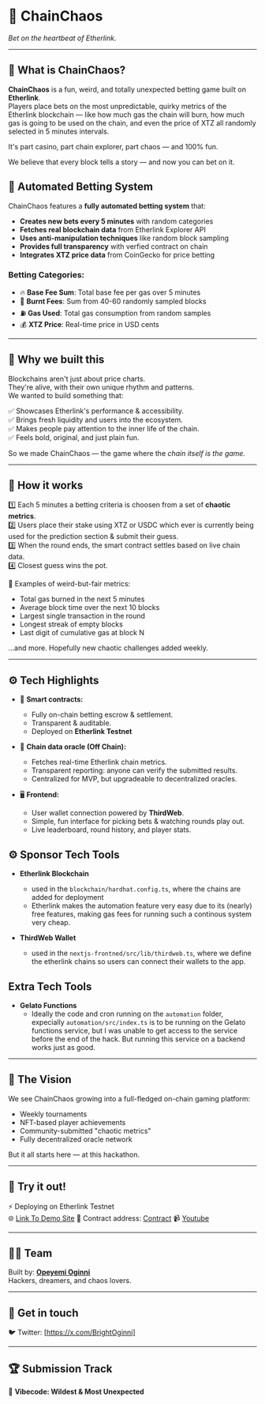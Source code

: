 # 🎲 **ChainChaos**
*Bet on the heartbeat of Etherlink.*

---

## 🚀 What is ChainChaos?

**ChainChaos** is a fun, weird, and totally unexpected betting game built on **Etherlink**.  
Players place bets on the most unpredictable, quirky metrics of the Etherlink blockchain — like how much gas the chain will burn, how much gas is going to be used on the chain, and even the price of XTZ all randomly selected in 5 minutes intervals.

It's part casino, part chain explorer, part chaos — and 100% fun.  

We believe that every block tells a story — and now you can bet on it.

## 🤖 Automated Betting System

ChainChaos features a **fully automated betting system** that:

- **Creates new bets every 5 minutes** with random categories
- **Fetches real blockchain data** from Etherlink Explorer API
- **Uses anti-manipulation techniques** like random block sampling
- **Provides full transparency** with verfied contract on chain
- **Integrates XTZ price data** from CoinGecko for price betting

### Betting Categories:
- 🔥 **Base Fee Sum**: Total base fee per gas over 5 minutes
- 💸 **Burnt Fees**: Sum from 40-60 randomly sampled blocks  
- ⛽ **Gas Used**: Total gas consumption from random samples
- 💰 **XTZ Price**: Real-time price in USD cents

---

## 🎯 Why we built this

Blockchains aren't just about price charts.  
They're alive, with their own unique rhythm and patterns.  
We wanted to build something that:  

✅ Showcases Etherlink's performance & accessibility.  
✅ Brings fresh liquidity and users into the ecosystem.  
✅ Makes people pay attention to the inner life of the chain.  
✅ Feels bold, original, and just plain fun.  

So we made ChainChaos — the game where the *chain itself is the game.*

---

## 🧩 How it works

1️⃣ Each 5 minutes a betting criteria is choosen from a set of **chaotic metrics**.  
2️⃣ Users place their stake using XTZ or USDC which ever is currently being used for the prediction section & submit their guess.  
3️⃣ When the round ends, the smart contract settles based on live chain data.  
4️⃣ Closest guess wins the pot.  

🎉 Examples of weird-but-fair metrics:
- Total gas burned in the next 5 minutes
- Average block time over the next 10 blocks
- Largest single transaction in the round
- Longest streak of empty blocks
- Last digit of cumulative gas at block N

…and more. Hopefully new chaotic challenges added weekly.

---

## ⚙️ Tech Highlights

- 🧾 **Smart contracts:**  
  - Fully on-chain betting escrow & settlement.  
  - Transparent & auditable.  
  - Deployed on **Etherlink Testnet**

- 🔗 **Chain data oracle (Off Chain):**  
  - Fetches real-time Etherlink chain metrics.  
  - Transparent reporting: anyone can verify the submitted results.  
  - Centralized for MVP, but upgradeable to decentralized oracles.   

- 🖥️ **Frontend:**  
  - User wallet connection powered by **ThirdWeb**.
  - Simple, fun interface for picking bets & watching rounds play out.  
  - Live leaderboard, round history, and player stats.

## ⚙️ Sponsor Tech Tools

- **Etherlink Blockchain**
  - used in the `blockchain/hardhat.config.ts`, where the chains are added for deployment
  - Etherlink makes the automation feature very easy due to its (nearly) free features, making gas fees for running such a continous system very cheap.

- **ThirdWeb Wallet**
  - used in the `nextjs-frontned/src/lib/thirdweb.ts`, where we define the etherlink chains so users can connect their wallets to the app.

## Extra Tech Tools

- **Gelato Functions**
  - Ideally the code and cron running on the `automation` folder, expecially `automation/src/index.ts` is to be running on the Gelato functions service, but I was unable to get access to the service before the end of the hack. But running this service on a backend works just as good.

---

## 🌟 The Vision

We see ChainChaos growing into a full-fledged on-chain gaming platform:
- Weekly tournaments
- NFT-based player achievements
- Community-submitted "chaotic metrics"
- Fully decentralized oracle network

But it all starts here — at this hackathon.

---

## 🧪 Try it out!

⚡ Deploying on Etherlink Testnet  
🌐 [Link To Demo Site](https://chain-chaos.vercel.app/)
📝 Contract address: [Contract](https://testnet.explorer.etherlink.com/address/0x1c9F0730dc774239247047ed6705a4363eC0651D)
📹 [Youtube](https://youtu.be/6p3hzMpnAxk)

---

## 👨‍💻 Team

Built by: **[Opeyemi Oginni](https://github.com/OpeOginni)**  
Hackers, dreamers, and chaos lovers.

---

## 💬 Get in touch

🐦 Twitter: [https://x.com/BrightOginni]  

---

## 🏆 Submission Track

🎨 **Vibecode: Wildest & Most Unexpected**
